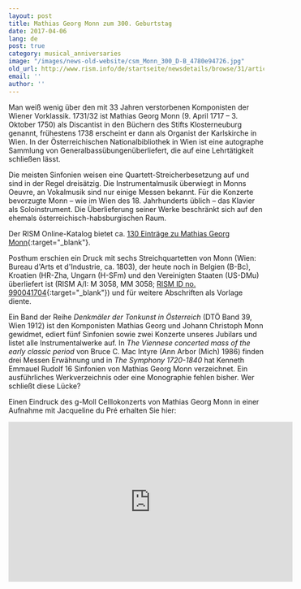 ```yaml
---
layout: post
title: Mathias Georg Monn zum 300. Geburtstag
date: 2017-04-06
lang: de
post: true
category: musical_anniversaries
image: "/images/news-old-website/csm_Monn_300_D-B_4780e94726.jpg"
old_url: http://www.rism.info/de/startseite/newsdetails/browse/31/article/64/mathias-georg-monn-at-300.html
email: ''
author: ''
---
```


Man weiß wenig über den mit 33 Jahren verstorbenen Komponisten der Wiener Vorklassik. 1731/32 ist Mathias Georg Monn (9. April 1717 – 3. Oktober 1750) als Discantist in den Büchern des Stifts Klosterneuburg genannt, frühestens 1738 erscheint er dann als Organist der Karlskirche in Wien. In der Österreichischen Nationalbibliothek in Wien ist eine autographe Sammlung von Generalbassübungenüberliefert, die auf eine Lehrtätigkeit schließen lässt.

Die meisten Sinfonien weisen eine Quartett-Streicherbesetzung auf und sind in der Regel dreisätzig. Die Instrumentalmusik überwiegt in Monns Oeuvre, an Vokalmusik sind nur einige Messen bekannt. Für die Konzerte bevorzugte Monn – wie im Wien des 18. Jahrhunderts üblich – das Klavier als Soloinstrument. Die Überlieferung seiner Werke beschränkt sich auf den ehemals österreichisch-habsburgischen Raum.

Der RISM Online-Katalog bietet ca. [130 Einträge zu Mathias Georg Monn](https://opac.rism.info/search?View=rism&author=Mathias+Monn){:target="_blank"}.

Posthum erschien ein Druck mit sechs Streichquartetten von Monn (Wien: Bureau d'Arts et d'Industrie, ca. 1803), der heute noch in Belgien (B-Bc), Kroatien (HR-Zha, Ungarn (H-SFm) und den Vereinigten Staaten (US-DMu) überliefert ist (RISM A/I: M 3058, MM 3058; [RISM ID no. 990041704](https://opac.rism.info/search?id=00000990041704){:target="_blank"}) und für weitere Abschriften als Vorlage diente.

Ein Band der Reihe _Denkmäler der Tonkunst in Österreich_ (DTÖ Band 39, Wien 1912) ist den Komponisten Mathias Georg und Johann Christoph Monn gewidmet, ediert fünf Sinfonien sowie zwei Konzerte unseres Jubilars und listet alle Instrumentalwerke auf. In _The Viennese concerted mass of the early classic period_ von Bruce C. Mac Intyre (Ann Arbor (Mich) 1986) finden drei Messen Erwähnung und in _The Symphony 1720-1840_ hat Kenneth Emmauel Rudolf 16 Sinfonien von Mathias Georg Monn verzeichnet. Ein ausführliches Werkverzeichnis oder eine Monographie fehlen bisher. Wer schließt diese Lücke?

Einen Eindruck des g-Moll Celllokonzerts von Mathias Georg Monn in einer Aufnahme mit Jacqueline du Pré erhalten Sie hier:

<iframe width="560" height="315" src="https://www.youtube.com/embed/Jo35eBBCkK0" frameborder="0" allowfullscreen></iframe>
